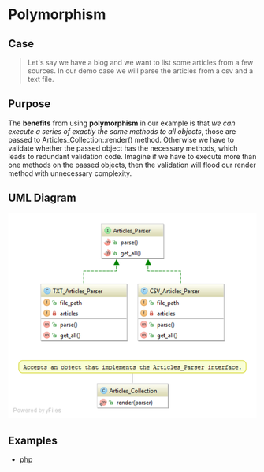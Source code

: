 # Polymorphism

## Case
> Let's say we have a blog and we want to list some articles from a few sources. In our demo case we will parse the articles from a csv and a text file.

## Purpose
The **benefits** from using **polymorphism** in our example is that *we can execute a series of exactly the same methods to all objects*, those are passed to Articles_Collection::render() method.
Otherwise we have to validate whether the passed object has the necessary methods, which leads to redundant validation code.
Imagine if we have to execute more than one methods on the passed objects, then the validation will flood our render method with unnecessary complexity.

## UML Diagram
![Polymorphism UML diagram](https://github.com/jordan-enev/oop/blob/master/polymorphism/php/uml_diagram.png)

## Examples
* [php](https://github.com/jordan-enev/oop/tree/master/polymorphism/php)